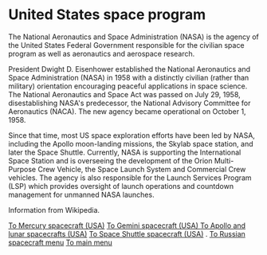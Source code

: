 # United States space program

The National Aeronautics and Space Administration (NASA) is the agency of the United States Federal Government responsible for the civilian space program as well as aeronautics and aerospace research.

President Dwight D. Eisenhower established the National Aeronautics and Space Administration (NASA) in 1958 with a distinctly civilian (rather than military) orientation encouraging peaceful applications in space science. The National Aeronautics and Space Act was passed on July 29, 1958, disestablishing NASA's predecessor, the National Advisory Committee for Aeronautics (NACA). The new agency became operational on October 1, 1958.

Since that time, most US space exploration efforts have been led by NASA, including the Apollo moon-landing missions, the Skylab space station, and later the Space Shuttle. Currently, NASA is supporting the International Space Station and is overseeing the development of the Orion Multi-Purpose Crew Vehicle, the Space Launch System and Commercial Crew vehicles. The agency is also responsible for the Launch Services Program (LSP) which provides oversight of launch operations and countdown management for unmanned NASA launches.

Information from Wikipedia.
<p>
<a href="mercury.html">To Mercury spacecraft (USA)</a>
<a href="gemini.html">To Gemini spacecraft (USA) </a>  
<a href="apollo.html">To Apollo and lunar spacecrafts (USA)</a>
<a href="spaceShuttle.html">To Space Shuttle spacecraft (USA)</a>
.   
<a href="russian.html">To Russian spacecraft menu</a>
 <a href="index.html">To main menu</a>
  </p>